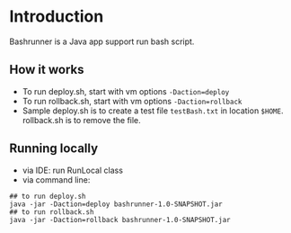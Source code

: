 Introduction
===========================

Bashrunner is a Java app support run bash script.

How it works
---------------
* To run deploy.sh, start with vm options `-Daction=deploy`
* To run rollback.sh, start with vm options `-Daction=rollback`
* Sample deploy.sh is to create a test file `testBash.txt` in location `$HOME`. rollback.sh is to remove the file.

Running locally
---------------

* via IDE: run RunLocal class
* via command line:
```
## to run deploy.sh
java -jar -Daction=deploy bashrunner-1.0-SNAPSHOT.jar
## to run rollback.sh
java -jar -Daction=rollback bashrunner-1.0-SNAPSHOT.jar
```

